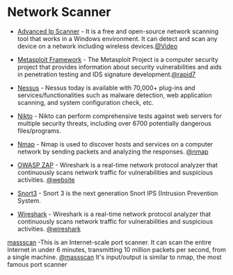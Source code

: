 # Network Scanner

- [Advanced Ip Scanner](https://www.advanced-ip-scanner.com/) - It is a free and open-source network scanning tool that works in a Windows environment. It can detect and scan any device on a network including wireless devices.[@Video](https://www.youtube.com/watch?v=ahgOYjdDZiE&ab_channel=TheTechnology)

- [Metasploit Framework](https://github.com/rapid7/metasploit-framework) - The Metasploit Project is a computer security project that provides information about security vulnerabilities and aids in penetration testing and IDS signature development.[@rapid7](https://github.com/rapid7)

- [Nessus](https://www.tenable.com/downloads/nessus?loginAttempted=true) - Nessus today is available with 70,000+ plug-ins and services/functionalities such as malware detection, web application scanning, and system configuration check, etc.

- [Nikto](https://www.freecodecamp.org/news/an-introduction-to-web-server-scanning-with-nikto/) - Nikto can perform comprehensive tests against web servers for multiple security threats, including over 6700 potentially dangerous files/programs.

- [Nmap](https://github.com/nmap/nmap) -  Nmap is used to discover hosts and services on a computer network by sending packets and analyzing the responses. [@nmap](https://github.com/nmap/nmap)

- [OWASP ZAP](https://github.com/zaproxy/zaproxy) - Wireshark is a real-time network protocol analyzer that continuously scans network traffic for vulnerabilities and suspicious activities. [@website](https://www.zaproxy.org/)

- [Snort3](https://github.com/snort3/snort3) - Snort 3 is the next generation Snort IPS (Intrusion Prevention System.

- [Wireshark](https://github.com/wireshark/wireshark) - Wireshark is a real-time network protocol analyzer that continuously scans network traffic for vulnerabilities and suspicious activities. [@wireshark](https://github.com/wireshark)

[massscan](https://github.com/blackunixteam/massscan.git) -This is an Internet-scale port scanner. It can scan the entire Internet in under 6 minutes, transmitting 10 million packets per second, from a single machine. [@massscan](https://www.kali.org/tools/masscan/)
It's input/output is similar to nmap, the most famous port scanner
